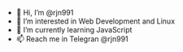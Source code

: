 - 👋 Hi, I’m @rjn991
- 👀 I’m interested in Web Development and Linux 
- 🌱 I’m currently learning JavaScript
- 📫 Reach me in Telegran @rjn991

